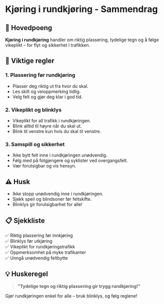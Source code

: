 
# Kjøring i rundkjøring - Sammendrag

## 🎯 Hovedpoeng

**Kjøring i rundkjøring** handler om riktig plassering, tydelige tegn og å følge vikeplikt – for flyt og sikkerhet i trafikken.

## 🔑 Viktige regler

### 1. **Plassering før rundkjøring**
- Plasser deg riktig ut fra hvor du skal.
- Les skilt og veioppmerking tidlig.
- Velg felt og gjør deg klar i god tid.

### 2. **Vikeplikt og blinklys**
- Vikeplikt for all trafikk i rundkjøringen.
- Blink alltid til høyre når du skal ut.
- Blink til venstre kun hvis du skal til venstre.

### 3. **Samspill og sikkerhet**
- Ikke bytt felt inne i rundkjøringen unødvendig.
- Følg med på fotgjengere og syklister ved overgangsfelt.
- Vær forutsigbar og vis hensyn.

## ⚠️ Husk

- Ikke stopp unødvendig inne i rundkjøringen.
- Sjekk speil og blindsoner før feltskifte.
- Blinklys gir forutsigbarhet for alle!

## 📋 Sjekkliste

✅ Riktig plassering før innkjøring  
✅ Blinklys før utkjøring  
✅ Vikeplikt for rundkjøringstrafikk  
✅ Oppmerksomhet på myke trafikanter  
✅ Unngå unødvendig feltbytte

## 💡 Huskeregel

> **"Tydelige tegn og riktig plassering gir trygg rundkjøring!"**

Gjør rundkjøringen enkel for alle – bruk blinklys, og følg reglene!

